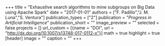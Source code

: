 +++
title = "Exhaustive search algorithms to mine subgroups on Big Data using Apache Spark"
date = "2017-01-01"
authors = ["F. Padillo","J. M. Luna","S. Ventura"]
publication_types = ["2"]
publication = "_Progress in Artificial Intelligence_"
publication_short = ""
image_preview = ""
selected = false
projects = []
url_custom = [{name = "DOI", url = "http://dx.doi.org/10.1007/s13748-017-0112-x"}]
math = true
highlight = true
[header]
image = ""
caption = ""
+++

